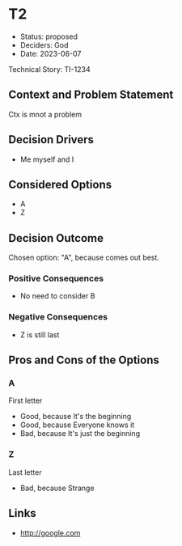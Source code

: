 # T2

* Status: proposed
* Deciders: God
* Date: 2023-06-07

Technical Story: TI-1234

## Context and Problem Statement

Ctx is mnot a problem

## Decision Drivers

* Me myself and I

## Considered Options

* A
* Z

## Decision Outcome

Chosen option: "A", because comes out best.

### Positive Consequences

* No need to consider B

### Negative Consequences

* Z is still last

## Pros and Cons of the Options

### A

First letter

* Good, because It's the beginning
* Good, because Everyone knows it
* Bad, because It's  just the beginning

### Z

Last letter

* Bad, because Strange

## Links

* http://google.com
